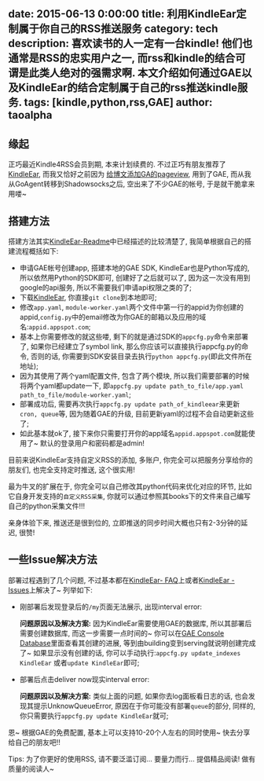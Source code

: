 date: 2015-06-13 0:00:00
title: 利用KindleEar定制属于你自己的RSS推送服务 
category: tech 
description: 喜欢读书的人一定有一台kindle! 他们也通常是RSS的忠实用户之一, 而rss和kindle的结合可谓是此类人绝对的强需求啊. 本文介绍如何通过GAE以及KindleEar的结合定制属于自己的rss推送kindle服务.
tags: [kindle,python,rss,GAE] 
author: taoalpha
---

## 缘起

正巧最近Kindle4RSS会员到期, 本来计划续费的. 不过正巧有朋友推荐了[KindleEar](https://github.com/cdhigh/KindleEar), 而我又恰好之前因为 <a href="{% post_path tech-add-google-analytics-pageviews-to-jekyll-blog %}">给博文添加GA的pageview</a>, 用到了GAE, 而从我从GoAgent转移到Shadowsocks之后, 空出来了不少GAE的帐号, 于是就干脆拿来用喽~

## 搭建方法

搭建方法其实[KindleEar-Readme](https://github.com/cdhigh/KindleEar/blob/master/readme.md)中已经描述的比较清楚了, 我简单根据自己的搭建流程概括如下:

- 申请GAE帐号创建app, 搭建本地的GAE SDK, KindleEar也是Python写成的, 所以依然用Python的SDK即可, 创建好了之后就可以了, 因为这一次没有用到google的api服务, 所以不需要我们申请api权限之类的了;
- 下载[KindleEar](https://github.com/cdhigh/KindleEar), 你直接`git clone`到本地即可;
- 修改`app.yaml`, `module-worker.yaml`两个文件中第一行的appid为你创建的appid,`config.py`中的email修改为你GAE的邮箱以及应用的域名:`appid.appspot.com`;
- 基本上你需要修改的就这些喽, 剩下的就是通过SDK的`appcfg.py`命令来部署了, 如果你已经建立了symbol link, 那么你应该可以直接执行appcfg.py的命令, 否则的话, 你需要到SDK安装目录去执行`python appcfg.py`(即此文件所在地址);
- 因为其使用了两个yaml配置文件, 包含了两个模块, 所以我们需要部署的时候将两个yaml都update一下, 即`appcfg.py update path_to_file/app.yaml path_to_file/module-worker.yaml`;
- 部署成功后, 需要再次执行`appcfg.py update path_of_kindleear`来更新`cron, queue`等, 因为随着GAE的升级, 目前更新yaml的过程不会自动更新这些了;
- 如此基本就ok了, 接下来你只需要打开你的app域名`appid.appspot.com`就能使用了~ 默认的登录用户和密码都是admin!

目前来说KindleEar支持自定义RSS的添加, 多账户, 你完全可以把服务分享给你的朋友们, 也完全支持定时推送, 这个很实用! 

最为牛叉的扩展在于, 你完全可以自己修改其python代码来优化对应的环节, 比如它自身开发支持的`自定义RSS采集`, 你就可以通过参照其books下的文件来自己编写自己的python采集文件!!!

亲身体验下来, 推送还是很到位的, 立即推送的同步时间大概也只有2-3分钟的延迟, 很赞!

## 一些Issue解决方法

部署过程遇到了几个问题, 不过基本都在[KindleEar- FAQ](https://github.com/cdhigh/KindleEar/blob/master/static/faq.html)上或者[KindleEar - Issues](https://github.com/cdhigh/KindleEar/issues)上解决了~ 列举如下:

- 刚部署后发现登录后的`/my`页面无法展示, 出现interval error:

  **问题原因以及解决方案:** 因为KindleEar需要使用GAE的数据库, 所以其部署后需要创建数据库, 而这一步需要一点时间的~ 你可以在[GAE Console Database](https://console.developers.google.com/project/zzgary92/datastore/stats)里面查看其创建的进展, 等到由building变到serving就说明创建完成了~ 如果显示没有创建的话, 你可以手动执行:`appcfg.py update_indexes KindleEar` 或者`update KindleEar`即可;
- 部署后点击deliver now现实interval error:

  **问题原因以及解决方案:** 类似上面的问题, 如果你去log面板看日志的话, 也会发现其提示UnknowQueueError, 原因在于你可能没有部署`queue`的部分, 同样的, 你只需要执行`appcfg.py update KindleEar`就可;

恩~ 根据GAE的免费配置, 基本上可以支持10-20个人左右的同时使用~ 快去分享给自己的朋友吧!! 

Tips: 为了你更好的使用RSS, 请不要泛滥订阅... 要量力而行... 提倡精品阅读! 做有质量的阅读人~

